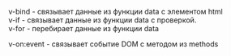 
v-bind - связывает данные из функции data с элементом html  <br>
v-if - связывает данные из функции data с проверкой. <br>
v-for - перебирает данные из функции data <br>

v-on:event - связывает событие DOM с методом из methods
